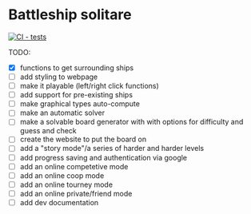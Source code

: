 # Battleship solitare
[![CI - tests](https://github.com/rpschedule/battleship-solitare/actions/workflows/jest.yml/badge.svg)](https://github.com/rpschedule/battleship-solitare/actions/workflows/jest.yml)

TODO: 
- [X] functions to get surrounding ships
- [ ] add styling to webpage
- [ ] make it playable (left/right click functions)
- [ ] add support for pre-existing ships
- [ ] make graphical types auto-compute
- [ ] make an automatic solver
- [ ] make a solvable board generator with with options for difficulty and guess and check
- [ ] create the website to put the board on
- [ ] add a "story mode"/a series of harder and harder levels
- [ ] add progress saving and authentication via google
- [ ] add an online competetive mode
- [ ] add an online coop mode
- [ ] add an online tourney mode
- [ ] add an online private/friend mode
- [ ] add dev documentation